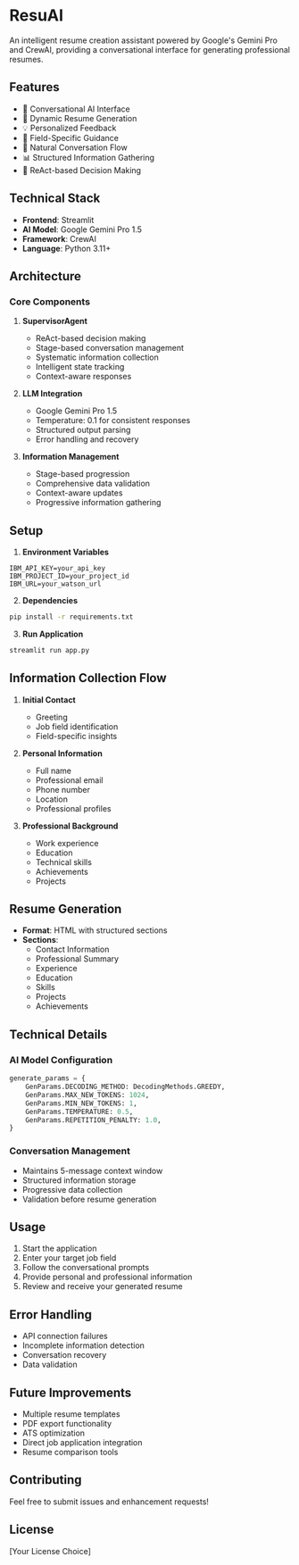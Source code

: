 # ResuAI

An intelligent resume creation assistant powered by Google's Gemini Pro and CrewAI, providing a conversational interface for generating professional resumes.

## Features

- 🤖 Conversational AI Interface
- 📝 Dynamic Resume Generation
- 💡 Personalized Feedback
- 🎯 Field-Specific Guidance
- 🔄 Natural Conversation Flow
- 📊 Structured Information Gathering
- 🧠 ReAct-based Decision Making

## Technical Stack

- **Frontend**: Streamlit
- **AI Model**: Google Gemini Pro 1.5
- **Framework**: CrewAI
- **Language**: Python 3.11+

## Architecture

### Core Components

1. **SupervisorAgent**
   - ReAct-based decision making
   - Stage-based conversation management
   - Systematic information collection
   - Intelligent state tracking
   - Context-aware responses

2. **LLM Integration**
   - Google Gemini Pro 1.5
   - Temperature: 0.1 for consistent responses
   - Structured output parsing
   - Error handling and recovery

3. **Information Management**
   - Stage-based progression
   - Comprehensive data validation
   - Context-aware updates
   - Progressive information gathering

## Setup

1. **Environment Variables**
```env
IBM_API_KEY=your_api_key
IBM_PROJECT_ID=your_project_id
IBM_URL=your_watson_url
```

2. **Dependencies**
```bash
pip install -r requirements.txt
```

3. **Run Application**
```bash
streamlit run app.py
```

## Information Collection Flow

1. **Initial Contact**
   - Greeting
   - Job field identification
   - Field-specific insights

2. **Personal Information**
   - Full name
   - Professional email
   - Phone number
   - Location
   - Professional profiles

3. **Professional Background**
   - Work experience
   - Education
   - Technical skills
   - Achievements
   - Projects

## Resume Generation

- **Format**: HTML with structured sections
- **Sections**:
  - Contact Information
  - Professional Summary
  - Experience
  - Education
  - Skills
  - Projects
  - Achievements

## Technical Details

### AI Model Configuration
```python
generate_params = {
    GenParams.DECODING_METHOD: DecodingMethods.GREEDY,
    GenParams.MAX_NEW_TOKENS: 1024,
    GenParams.MIN_NEW_TOKENS: 1,
    GenParams.TEMPERATURE: 0.5,
    GenParams.REPETITION_PENALTY: 1.0,
}
```

### Conversation Management
- Maintains 5-message context window
- Structured information storage
- Progressive data collection
- Validation before resume generation

## Usage

1. Start the application
2. Enter your target job field
3. Follow the conversational prompts
4. Provide personal and professional information
5. Review and receive your generated resume

## Error Handling

- API connection failures
- Incomplete information detection
- Conversation recovery
- Data validation

## Future Improvements

- Multiple resume templates
- PDF export functionality
- ATS optimization
- Direct job application integration
- Resume comparison tools

## Contributing

Feel free to submit issues and enhancement requests!

## License

[Your License Choice] 
